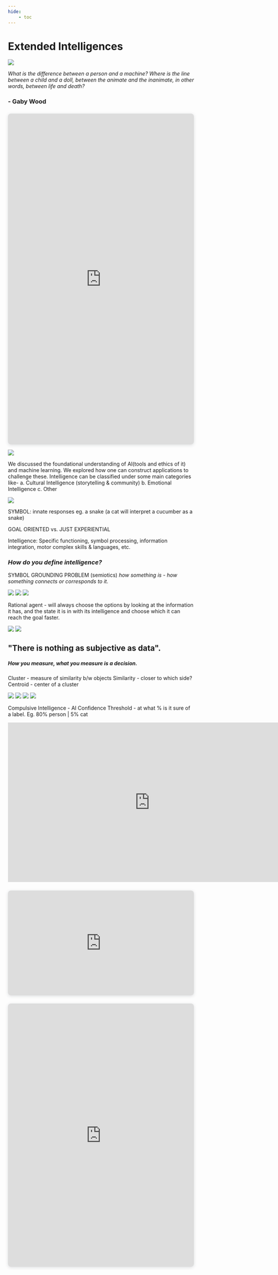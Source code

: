 ```yaml
---
hide:
    - toc
---
```


# **Extended Intelligences**

![](../images/CCMB.png)

<i>What is the difference between a person and a machine? Where is the line between a child and a doll, between the animate and the inanimate, in other words, between life and death?</i> <h3>- Gaby Wood</h3>

<div style="position: relative; width: 100%; height: 0; padding-top: 177.7778%;
 padding-bottom: 0; box-shadow: 0 2px 8px 0 rgba(63,69,81,0.16); margin-top: 1.6em; margin-bottom: 0.9em; overflow: hidden;
 border-radius: 8px; will-change: transform;">
  <iframe loading="lazy" style="position: absolute; width: 100%; height: 100%; top: 0; left: 0; border: none; padding: 0;margin: 0;"
    src="https:&#x2F;&#x2F;www.canva.com&#x2F;design&#x2F;DAFUfgToJPA&#x2F;watch?embed" allowfullscreen="allowfullscreen" allow="fullscreen">
  </iframe>
</div>
<a href="https:&#x2F;&#x2F;www.canva.com&#x2F;design&#x2F;DAFUfgToJPA&#x2F;watch?utm_content=DAFUfgToJPA&amp;utm_campaign=designshare&amp;utm_medium=embeds&amp;utm_source=link" target="_blank" rel="noopener"></a>



![](../images/intelligence.webp)

We discussed the foundational understanding of AI(tools and ethics of it) and machine learning. We explored how one can construct applications to challenge these. Intelligence can be classified under some main categories like-
a. Cultural Intelligence (storytelling & community)
b. Emotional Intelligence
c. Other

![](../images/plato.jpg)

SYMBOL: innate responses eg. a snake (a cat will interpret a cucumber as a snake)

GOAL ORIENTED vs. JUST EXPERIENTIAL

Intelligence: Specific functioning, symbol processing, information integration, motor complex skills & languages, etc.

<h3><i>How do you define intelligence?</i></h3>

SYMBOL GROUNDING PROBLEM (semiotics)
<i>how something is - how something connects or corresponds to it.</i>

![](../images/brain.jpg)
![](../images/thinking.jpg)
![](../images/input.jpg)

Rational agent - will always choose the options by looking at the information it has, and the state it is in with its intelligence and choose which it can reach the goal faster.

![](../images/Agent.jpg)
![](../images/Learning.jpg)

<h2><b>"There is nothing as subjective as data".</b><h5>How you measure, what you measure is a decision.</h2>

Cluster - measure of similarity b/w objects
Similarity - closer to which side?
Centroid - center of a cluster

![](../images/prediction.jpg)
![](../images/criss-cross.jpg)
![](../images/decide.jpg)
![](../images/training.jpg)



Compulsive Intelligence - AI
Confidence Threshold - at what % is it sure of a label. Eg. 80% person | 5% cat

<iframe width="768" height="432" src="https://miro.com/app/live-embed/uXjVP-R60lM=/?moveToViewport=-1920,-1610,3373,2766&embedId=89964868079" frameborder="0" scrolling="no" allowfullscreen></iframe>

<div style="position: relative; width: 100%; height: 0; padding-top: 56.2500%;
 padding-bottom: 0; box-shadow: 0 2px 8px 0 rgba(63,69,81,0.16); margin-top: 1.6em; margin-bottom: 0.9em; overflow: hidden;
 border-radius: 8px; will-change: transform;">
  <iframe loading="lazy" style="position: absolute; width: 100%; height: 100%; top: 0; left: 0; border: none; padding: 0;margin: 0;"
    src="https:&#x2F;&#x2F;www.canva.com&#x2F;design&#x2F;DAFUEu4fxrk&#x2F;view?embed" allowfullscreen="allowfullscreen" allow="fullscreen">
  </iframe>
</div>


<div style="position: relative; width: 100%; height: 0; padding-top: 141.4286%;
 padding-bottom: 0; box-shadow: 0 2px 8px 0 rgba(63,69,81,0.16); margin-top: 1.6em; margin-bottom: 0.9em; overflow: hidden;
 border-radius: 8px; will-change: transform;">
  <iframe loading="lazy" style="position: absolute; width: 100%; height: 100%; top: 0; left: 0; border: none; padding: 0;margin: 0;"
    src="https:&#x2F;&#x2F;www.canva.com&#x2F;design&#x2F;DAFUQsaPo_0&#x2F;view?embed" allowfullscreen="allowfullscreen" allow="fullscreen">
  </iframe>
</div>
